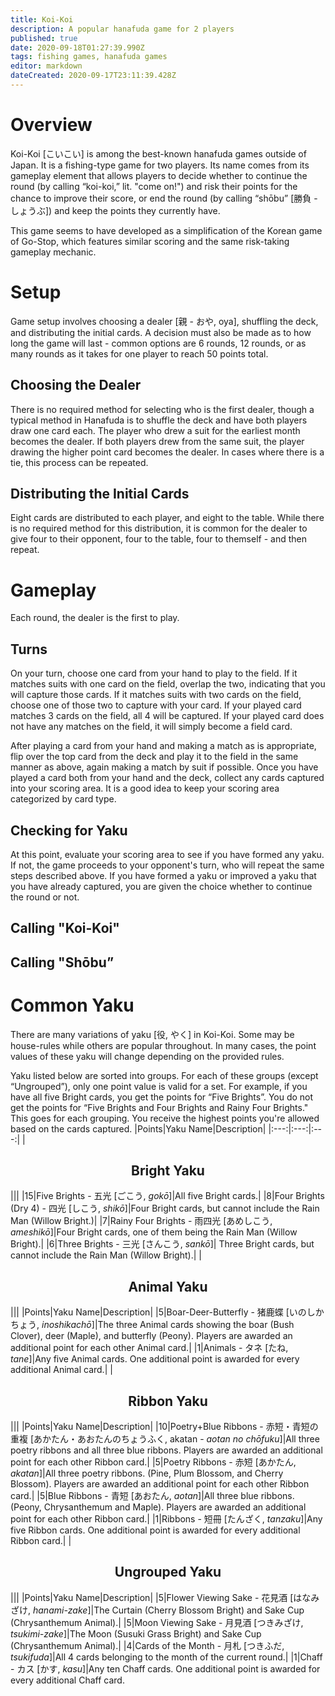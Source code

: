```yaml
---
title: Koi-Koi
description: A popular hanafuda game for 2 players
published: true
date: 2020-09-18T01:27:39.990Z
tags: fishing games, hanafuda games
editor: markdown
dateCreated: 2020-09-17T23:11:39.428Z
---
```


# Overview
Koi-Koi [こいこい] is among the best-known hanafuda games outside of Japan. It is a fishing-type game for two players. Its name comes from its gameplay element that allows players to decide whether to continue the round (by calling “koi-koi,” lit. "come on!") and risk their points for the chance to improve their score, or end the round (by calling “shōbu” [勝負 - しょうぶ]) and keep the points they currently have.

This game seems to have developed as a simplification of the Korean game of Go-Stop, which features similar scoring and the same risk-taking gameplay mechanic.
# Setup
Game setup involves choosing a dealer [親 - おや, oya], shuffling the deck, and distributing the initial cards. A decision must also be made as to how long the game will last - common options are 6 rounds, 12 rounds, or as many rounds as it takes for one player to reach 50 points total.
## Choosing the Dealer
There is no required method for selecting who is the first dealer, though a typical method in Hanafuda is to shuffle the deck and have both players draw one card each. The player who drew a suit for the earliest month becomes the dealer. If both players drew from the same suit, the player drawing the higher point card becomes the dealer. In cases where there is a tie, this process can be repeated.
## Distributing the Initial Cards
Eight cards are distributed to each player, and eight to the table. While there is no required method for this distribution, it is common for the dealer to give four to their opponent, four to the table, four to themself - and then repeat.
# Gameplay
Each round, the dealer is the first to play.
## Turns
On your turn, choose one card from your hand to play to the field. If it matches suits with one card on the field, overlap the two, indicating that you will capture those cards. If it matches suits with two cards on the field, choose one of those two to capture with your card. If your played card matches 3 cards on the field, all 4 will be captured. If your played card does not have any matches on the field, it will simply become a field card.

After playing a card from your hand and making a match as is appropriate, flip over the top card from the deck and play it to the field in the same manner as above, again making a match by suit if possible. Once you have played a card both from your hand and the deck, collect any cards captured into your scoring area. It is a good idea to keep your scoring area categorized by card type.
## Checking for Yaku
At this point, evaluate your scoring area to see if you have formed any yaku. If not, the game proceeds to your opponent's turn, who will repeat the same steps described above. If you have formed a yaku or improved a yaku that you have already captured, you are given the choice whether to continue the round or not.
## Calling "Koi-Koi"

## Calling "Shōbu”

# Common Yaku
There are many variations of yaku [役, やく] in Koi-Koi.  Some may be house-rules while others are popular throughout.  In many cases, the point values of these yaku will change depending on the provided rules.

Yaku listed below are sorted into groups.  For each of these groups (except “Ungrouped”), only one point value is valid for a set.  For example, if you have all five Bright cards, you get the points for “Five Brights”.  You do not get the points for “Five Brights and Four Brights and Rainy Four Brights." This goes for each grouping. You receive the highest points you're allowed based on the cards captured.
|Points|Yaku Name|Description|
|:---:|:---:|:---:|
|<h2 align="center">Bright Yaku</h2>|||
|15|Five Brights - 五光 [ごこう, *gokō*]|All five Bright cards.|
|8|Four Brights (Dry 4) - 四光 [しこう, *shikō*]|Four Bright cards, but cannot include the Rain Man (Willow Bright.)|
|7|Rainy Four Brights - 雨四光 [あめしこう, *ameshikō*]|Four Bright cards, one of them being the Rain Man (Willow Bright).|
|6|Three Brights - 三光 [さんこう, *sankō*]| 	Three Bright cards, but cannot include the Rain Man (Willow Bright).|
|<h2 align="center">Animal Yaku</h2>|||
|Points|Yaku Name|Description|
|5|Boar-Deer-Butterfly - 猪鹿蝶 [いのしかちょう, *inoshikachō*]|The three Animal cards showing the boar (Bush Clover), deer (Maple), and butterfly (Peony). Players are awarded an additional point for each other Animal card.|
|1|Animals - タネ [たね, *tane*]|Any five Animal cards. One additional point is awarded for every additional Animal card.|
|<h2 align="center">Ribbon Yaku</h2>|||
|Points|Yaku Name|Description|
|10|Poetry+Blue Ribbons - 赤短・青短の重複 [あかたん・あおたんのちょうふく, akatan - *aotan no chōfuku*]|All three poetry ribbons and all three blue ribbons. Players are awarded an additional point for each other Ribbon card.|
|5|Poetry Ribbons - 赤短 [あかたん, *akatan*]|All three poetry ribbons. (Pine, Plum Blossom, and Cherry Blossom). Players are awarded an additional point for each other Ribbon card.|
|5|Blue Ribbons - 青短 [あおたん, *aotan*]|All three blue ribbons. (Peony, Chrysanthemum and Maple). Players are awarded an additional point for each other Ribbon card.|
|1|Ribbons - 短冊 [たんざく, *tanzaku*]|Any five Ribbon cards. One additional point is awarded for every additional Ribbon card.|
|<h2 align="center">Ungrouped Yaku</h2>|||
|Points|Yaku Name|Description|
|5|Flower Viewing Sake - 花見酒 [はなみざけ, *hanami-zake*]|The Curtain (Cherry Blossom Bright) and Sake Cup (Chrysanthemum Animal).|
|5|Moon Viewing Sake - 月見酒 [つきみざけ, *tsukimi-zake*]|The Moon (Susuki Grass Bright) and Sake Cup (Chrysanthemum Animal).|
|4|Cards of the Month - 月札 [つきふだ, *tsukifuda*]|All 4 cards belonging to the month of the current round.|
|1|Chaff - カス [かす, *kasu*]|Any ten Chaff cards. One additional point is awarded for every additional Chaff card.

